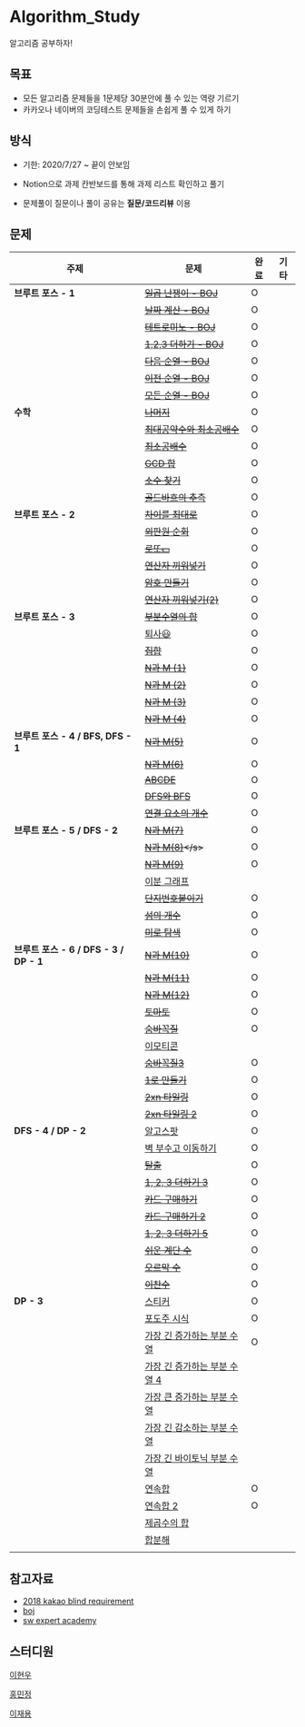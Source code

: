 # Algorithm_Study
알고리즘 공부하자!

## 목표
- 모든 알고리즘 문제들을 1문제당 30분안에 풀 수 있는 역량 기르기
- 카카오나 네이버의 코딩테스트 문제들을 손쉽게 풀 수 있게 하기 

## 방식

- 기한: 2020/7/27 ~ 끝이 안보임

- Notion으로 과제 칸반보드를 통해 과제 리스트 확인하고 풀기

- 문제풀이 질문이나 풀이 공유는 **질문/코드리뷰** 이용



## 문제

| 주제                                   | 문제                                                         | 완료 | 기타 |
| -------------------------------------- | ------------------------------------------------------------ | ---- | ---- |
| **브루트 포스 - 1**                    | <s>[일곱 난쟁이 - BOJ](https://www.acmicpc.net/problem/2309)</s> | O    |      |
|                                        | <s>[날짜 계산 - BOJ](https://www.acmicpc.net/problem/1476)</s> | O    |      |
|                                        | <s>[테트로미노 - BOJ](https://www.acmicpc.net/problem/14500)</s> | O    |      |
|                                        | <s>[1,2,3 더하기 - BOJ](https://www.acmicpc.net/problem/9095)</s> | O    |      |
|                                        | <s>[다음 순열 - BOJ](https://www.acmicpc.net/problem/10972)</s> | O    |      |
|                                        | <s>[이전 순열 - BOJ](https://www.acmicpc.net/problem/10973)</s> | O    |      |
|                                        | <s>[모든 순열 - BOJ](https://www.acmicpc.net/problem/10974)</s> | O    |      |
| **수학**                               | <s>[나머지](https://www.acmicpc.net/problem/10430)</s>       | O    |      |
|                                        | <s>[최대공약수와 최소공배수](https://www.acmicpc.net/problem/2609)</s> | O    |      |
|                                        | <s>[최소공배수](https://www.acmicpc.net/problem/1934)</s>    | O    |      |
|                                        | <s>[GCD 합](https://www.acmicpc.net/problem/9613)</s>        | O    |      |
|                                        | <s>[소수 찾기](https://www.acmicpc.net/problem/1978)</s>     | O    |      |
|                                        | <s>[골드바흐의 추측](https://www.acmicpc.net/problem/6588)</s> | O    |      |
| **브루트 포스 - 2**                    | <s>[차이를 최대로](https://www.acmicpc.net/problem/10819)</s> | O    |      |
|                                        | <s>[외판원 순회](https://www.acmicpc.net/problem/10971)</s>  | O    |      |
|                                        | <s>[로또💵](https://www.acmicpc.net/problem/6603)</s>         | O    |      |
|                                        | <s>[연산자 끼워넣기](https://www.acmicpc.net/problem/14888)</s> | O    |      |
|                                        | <s>[암호 만들기](https://www.acmicpc.net/problem/1759)</s>   | O    |      |
|                                        | <s>[연산자 끼워넣기(2)](https://www.acmicpc.net/problem/15658)</s> | O    |      |
| **브루트 포스 - 3**                    | <s>[부분수열의 합](https://www.acmicpc.net/problem/1182)</s> | O    |      |
|                                        | [퇴사😃](https://www.acmicpc.net/problem/14501)               | O    |      |
|                                        | <s>[집합](https://www.acmicpc.net/problem/11723)</s>         | O    |      |
|                                        | <s>[N과 M (1)](https://www.acmicpc.net/problem/15649)</s>    | O    |      |
|                                        | <s>[N과 M (2)](https://www.acmicpc.net/problem/15650)</s>    | O    |      |
|                                        | <s>[N과 M (3)](https://www.acmicpc.net/problem/15651)</s>    | O    |      |
|                                        | <s>[N과 M (4)](https://www.acmicpc.net/problem/15652)</s>    | O    |      |
| **브루트 포스 - 4 / BFS, DFS - 1**     | <s>[N과 M(5)](https://www.acmicpc.net/problem/15654)</s>     | O    |      |
|                                        | <s>[N과 M(6)](https://www.acmicpc.net/problem/15655)</s>     | O    |      |
|                                        | <s>[ABCDE](https://www.acmicpc.net/problem/13023)</s>        | O    |      |
|                                        | <s>[DFS와 BFS](https://www.acmicpc.net/problem/1260)</s>     | O    |      |
|                                        | <s>[연결 요소의 개수](https://www.acmicpc.net/problem/11724)</s> | O    |      |
| **브루트 포스 - 5 / DFS - 2**          | <s>[N과 M(7)](https://www.acmicpc.net/problem/15656)</s>     | O    |      |
|                                        | <s>[N과 M(8)]([https://www.acmicpc.net/problem/1565](https://www.acmicpc.net/problem/15655)7)</s> | O    |      |
|                                        | <s>[N과 M(9)](https://www.acmicpc.net/problem/15663)</s>     | O    |      |
|                                        | [이분 그래프](https://www.acmicpc.net/problem/1707)          |      |      |
|                                        | <s>[단지번호붙이기](https://www.acmicpc.net/problem/2667)</s> | O    |      |
|                                        | <s>[섬의 개수](https://www.acmicpc.net/problem/4963)</s>     | O    |      |
|                                        | <s>[미로 탐색](https://www.acmicpc.net/problem/2178)</s>     | O    |      |
| **브루트 포스 - 6 / DFS - 3 / DP - 1** | <s>[N과 M(10)](https://www.acmicpc.net/problem/15664)</s>    | O    |      |
|                                        | <s>[N과 M(11)](https://www.acmicpc.net/problem/15665)</s>    | O    |      |
|                                        | <s>[N과 M(12)](https://www.acmicpc.net/problem/15666)</s>    | O    |      |
|                                        | <s>[토마토](https://www.acmicpc.net/problem/7576)</s>        | O    |      |
|                                        | <s>[숨바꼭질](https://www.acmicpc.net/problem/1697)</s>      | O    |      |
|                                        | [이모티콘](https://www.acmicpc.net/problem/14226)            |      |      |
|                                        | <s>[숨바꼭질3](https://www.acmicpc.net/problem/13549)</s>    | O    |      |
|                                        | <s>[1로 만들기](https://www.acmicpc.net/problem/1463)</s>    | O    |      |
|                                        | <s>[2xn 타일링](https://www.acmicpc.net/problem/11726)</s>   | O    |      |
|                                        | <s>[2xn 타일링 2](https://www.acmicpc.net/problem/11727)</s> | O    |      |
| **DFS - 4 / DP - 2**                   | [알고스팟](https://www.acmicpc.net/problem/1261)             | O    |      |
|                                        | [벽 부수고 이동하기](https://www.acmicpc.net/problem/2206)   | O    |      |
|                                        | <s>[탈출](https://www.acmicpc.net/problem/3055)</s>          | O    |      |
|                                        | <s>[1, 2, 3 더하기 3](https://www.acmicpc.net/problem/15988)</s> | O    |      |
|                                        | <s>[카드 구매하기](https://www.acmicpc.net/problem/11052)</s> | O    |      |
|                                        | <s>[카드 구매하기 2](https://www.acmicpc.net/problem/16194)</s> | O    |      |
|                                        | <s>[1, 2, 3 더하기 5](https://www.acmicpc.net/problem/15990)</s> | O    |      |
|                                        | <s>[쉬운 계단 수](https://www.acmicpc.net/problem/10844)</s> | O    |      |
|                                        | <s>[오르막 수](https://www.acmicpc.net/problem/11057)</s>    | O    |      |
|                                        | <s>[이찬수](https://www.acmicpc.net/problem/2193)</s>        | O    |      |
| **DP - 3**                             | [스티커](https://www.acmicpc.net/problem/9465)               | O    |      |
|                                        | [포도주 시식](https://www.acmicpc.net/problem/2156)          | O    |      |
|                                        | [가장 긴 증가하는 부분 수열](https://www.acmicpc.net/problem/11053) | O    |      |
|                                        | [가장 긴 증가하는 부분 수열 4](https://www.acmicpc.net/problem/14002) |      |      |
|                                        | [가장 큰 증가하는 부분 수열](https://www.acmicpc.net/problem/11055) |      |      |
|                                        | [가장 긴 감소하는 부분 수열](https://www.acmicpc.net/problem/11722) |      |      |
|                                        | [가장 긴 바이토닉 부분 수열](https://www.acmicpc.net/problem/11054) |      |      |
|                                        | [연속합](https://www.acmicpc.net/problem/1912)               | O    |      |
|                                        | [연속합 2](https://www.acmicpc.net/problem/13398)            | O    |      |
|                                        | [제곱수의 합](https://www.acmicpc.net/problem/1699)          |      |      |
|                                        | [합분해](https://www.acmicpc.net/problem/2225)               |      |      |
|                                        |                                                              |      |      |



## 참고자료

- [2018 kakao blind requirement](https://programmers.co.kr/learn/challenges)
- [boj](https://www.acmicpc.net/)
- [sw expert academy]()



## 스터디원

[이현우](https://github.com/l2hyunwoo)

[홍민정](https://github.com/meanjung)

[이재용]()

